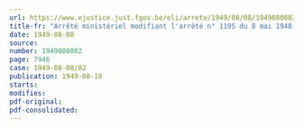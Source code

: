 ```yaml
---
url: https://www.ejustice.just.fgov.be/eli/arrete/1949/08/08/1949080802/justel
title-fr: "Arrêté ministériel modifiant l'arrêté n° 1195 du 8 mai 1948, réglant la mise en gage des livrets de dotation des prisonniers de guerre 1940-1945"
date: 1949-08-08
source:
number: 1949080802
page: 7946
case: 1949-08-08/02
publication: 1949-08-18
starts:
modifies:
pdf-original:
pdf-consolidated:
---
```


